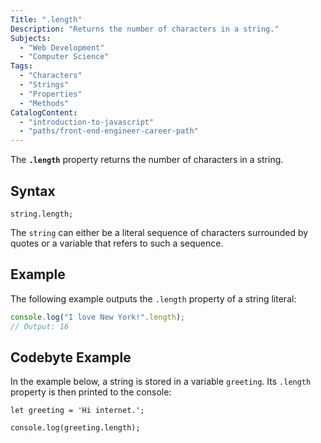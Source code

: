 ```yaml
---
Title: ".length"
Description: "Returns the number of characters in a string."
Subjects:
  - "Web Development"
  - "Computer Science"
Tags:
  - "Characters"
  - "Strings"
  - "Properties"
  - "Methods"
CatalogContent:
  - "introduction-to-javascript"
  - "paths/front-end-engineer-career-path"
---
```


The **`.length`** property returns the number of characters in a string.

## Syntax

```pseudo
string.length;
```

The `string` can either be a literal sequence of characters surrounded by quotes or a variable that refers to such a sequence.

## Example

The following example outputs the `.length` property of a string literal:

```js
console.log("I love New York!".length);
// Output: 16
```

## Codebyte Example

In the example below, a string is stored in a variable `greeting`. Its `.length` property is then printed to the console:

```codebyte/javascript
let greeting = 'Hi internet.';

console.log(greeting.length);
```
